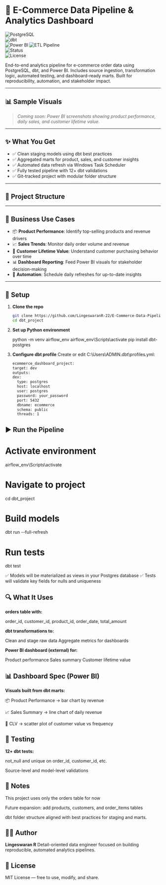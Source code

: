  # 🛒 E-Commerce Data Pipeline & Analytics Dashboard

![PostgreSQL](https://img.shields.io/badge/PostgreSQL-Database-blue)  
![dbt](https://img.shields.io/badge/dbt-Transformations-orange)  
![Power BI](https://img.shields.io/badge/Power%20BI-Dashboard-yellow) 
![ETL Pipeline](https://img.shields.io/badge/ETL%20Pipeline-Windows%20Task%20Scheduler-green)  
![Status](https://img.shields.io/badge/Project-Active-brightgreen)  
![License](https://img.shields.io/github/license/LingeswaranR-22/E-Commerce-Data-Pipeline-Analytics-Dashboard)

End-to-end analytics pipeline for e-commerce order data using PostgreSQL, dbt, and Power BI. Includes source ingestion, transformation logic, automated testing, and dashboard-ready marts. Built for reproducibility, automation, and stakeholder impact.

---

## 📊 Sample Visuals

> *Coming soon: Power BI screenshots showing product performance, daily sales, and customer lifetime value.*

---

## ✨ What You Get

- ✅ Clean staging models using dbt best practices  
- ✅ Aggregated marts for product, sales, and customer insights  
- ✅ Automated data refresh via Windows Task Scheduler  
- ✅ Fully tested pipeline with 12+ dbt validations  
- ✅ Git-tracked project with modular folder structure

---

## 🧱 Project Structure

---

## 💼 Business Use Cases

- 📦 **Product Performance**: Identify top-selling products and revenue drivers  
- 📈 **Sales Trends**: Monitor daily order volume and revenue  
- 👥 **Customer Lifetime Value**: Understand customer purchasing behavior over time  
- 📊 **Dashboard Reporting**: Feed Power BI visuals for stakeholder decision-making  
- 🔁 **Automation**: Schedule daily refreshes for up-to-date insights

---

## 🚀 Setup

1. **Clone the repo**
   ```bash
   git clone https://github.com/LingeswaranR-22/E-Commerce-Data-Pipeline-Analytics-Dashboard.git
   cd dbt_project

2. **Set up Python environment**

   python -m venv airflow_env
   airflow_env\Scripts\activate
   pip install dbt-postgres

3. **Configure dbt profile**
   Create or edit C:\Users\ADMIN\.dbt\profiles.yml:

    ```bash
   ecommerce_dashboard_project:
   target: dev
   outputs:
    dev:
      type: postgres
      host: localhost
      user: postgres
      password: your_password
      port: 5432
      dbname: ecommerce
      schema: public
      threads: 1

## ▶️ Run the Pipeline

# Activate environment
airflow_env\Scripts\activate

# Navigate to project
cd dbt_project

# Build models
dbt run --full-refresh

# Run tests
dbt test

✅ Models will be materialized as views in your Postgres database
✅ Tests will validate key fields for nulls and uniqueness


## 🔍 What It Uses

**orders table with:**

order_id, customer_id, product_id, order_date, total_amount

**dbt transformations to:**

Clean and stage raw data
Aggregate metrics for dashboards

**Power BI dashboard (external) for:**

Product performance
Sales summary
Customer lifetime value


## 📊 Dashboard Spec (Power BI)

**Visuals built from dbt marts:**

📦 Product Performance → bar chart by revenue

📈 Sales Summary → line chart of daily revenue

👥 CLV → scatter plot of customer value vs frequency


## 🧪 Testing

**12+ dbt tests:**

not_null and unique on order_id, customer_id, etc.

Source-level and model-level validations

## 🧠 Notes

This project uses only the orders table for now

Future expansion: add products, customers, and order_items tables

dbt folder structure aligned with best practices for staging and marts.


## 👨‍💻 Author

**Lingeswaran R** 
Detail-oriented data engineer focused on building reproducible, automated analytics pipelines.


## 📄 License

MIT License — free to use, modify, and share.




